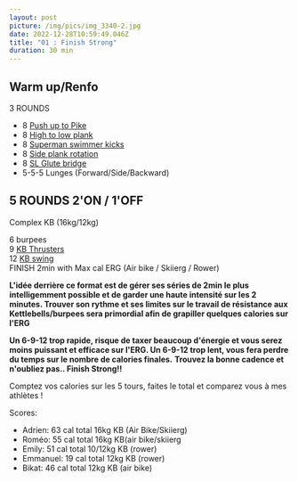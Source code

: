 ```yaml
---
layout: post
picture: /img/pics/img_3340-2.jpg
date: 2022-12-28T10:59:49.046Z
title: "01 : Finish Strong"
duration: 30 min
---
```

## Warm up/Renfo

3 ROUNDS

* 8 [Push up to Pike](https://www.youtube.com/watch?v=gxf460U591I&t=29s)
* 8 [High to low plank](https://www.youtube.com/watch?v=jdnPcOf4YOA)
* 8 [Superman swimmer kicks](https://www.youtube.com/watch?v=giIrfytRWIQ)
* 8 [Side plank rotation](https://www.youtube.com/watch?v=RXlHKL_NEN8)
* 8 [SL Glute bridge](https://www.youtube.com/watch?v=AVAXhy6pl7o)
* 5-5-5 Lunges (Forward/Side/Backward)

## 5 ROUNDS 2'ON / 1'OFF

Complex KB (16kg/12kg)

6 burpees\
9 [KB Thrusters](https://www.youtube.com/watch?v=ktDIi7qBHHM) \
12 [KB swing](https://www.youtube.com/watch?v=KkYOW3jDhoM) \
FINISH 2min with Max cal ERG (Air bike / Skiierg / Rower) 

**L'idée derrière ce format est de gérer ses séries de 2min le plus intelligemment possible et de garder une haute intensité sur les 2 minutes. Trouver son rythme et ses limites sur le travail de résistance aux Kettlebells/burpees sera primordial afin de grapiller quelques calories sur l'ERG**

**Un 6-9-12 trop rapide, risque de taxer beaucoup d'énergie et vous serez moins puissant et efficace sur l'ERG. Un 6-9-12 trop lent, vous fera perdre du temps sur le nombre de calories finales.** **Trouvez la bonne cadence et n'oubliez pas.. Finish Strong!!**

Comptez vos calories sur les 5 tours, faites le total et comparez vous à mes athlètes !

Scores: 

* Adrien: 63 cal total 16kg KB (Air Bike/Skiierg)
* Roméo: 55 cal total 16kg KB(air bike/skiierg
* Emily: 51 cal total 10/12kg KB (rower)
* Emmanuel: 19 cal total 12kg KB (rower) 
* Bikat: 46 cal total 12kg KB (air bike)